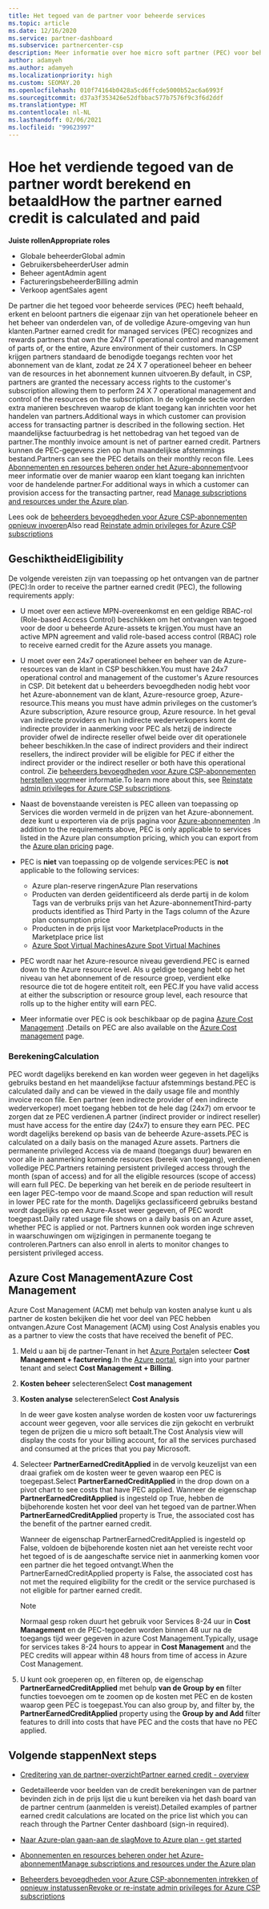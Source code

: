 ```yaml
---
title: Het tegoed van de partner voor beheerde services
ms.topic: article
ms.date: 12/16/2020
ms.service: partner-dashboard
ms.subservice: partnercenter-csp
description: Meer informatie over hoe micro soft partner (PEC) voor beheerde services wordt berekend en betaald, en hoe u ervoor kunt zorgen dat u in aanmerking komt.
author: adamyeh
ms.author: adamyeh
ms.localizationpriority: high
ms.custom: SEOMAY.20
ms.openlocfilehash: 010f74164b0428a5cd6ffcde5000b52ac6a6993f
ms.sourcegitcommit: d37a3f353426e52dfbbac577b7576f9c3f6d2ddf
ms.translationtype: MT
ms.contentlocale: nl-NL
ms.lasthandoff: 02/06/2021
ms.locfileid: "99623997"
---
```

# <a name="how-the-partner-earned-credit-is-calculated-and-paid"></a><span data-ttu-id="b9b8c-103">Hoe het verdiende tegoed van de partner wordt berekend en betaald</span><span class="sxs-lookup"><span data-stu-id="b9b8c-103">How the partner earned credit is calculated and paid</span></span>

<span data-ttu-id="b9b8c-104">**Juiste rollen**</span><span class="sxs-lookup"><span data-stu-id="b9b8c-104">**Appropriate roles**</span></span>

- <span data-ttu-id="b9b8c-105">Globale beheerder</span><span class="sxs-lookup"><span data-stu-id="b9b8c-105">Global admin</span></span>
- <span data-ttu-id="b9b8c-106">Gebruikersbeheerder</span><span class="sxs-lookup"><span data-stu-id="b9b8c-106">User admin</span></span>
- <span data-ttu-id="b9b8c-107">Beheer agent</span><span class="sxs-lookup"><span data-stu-id="b9b8c-107">Admin agent</span></span>
- <span data-ttu-id="b9b8c-108">Factureringsbeheerder</span><span class="sxs-lookup"><span data-stu-id="b9b8c-108">Billing admin</span></span>
- <span data-ttu-id="b9b8c-109">Verkoop agent</span><span class="sxs-lookup"><span data-stu-id="b9b8c-109">Sales agent</span></span>

<span data-ttu-id="b9b8c-110">De partner die het tegoed voor beheerde services (PEC) heeft behaald, erkent en beloont partners die eigenaar zijn van het operationele beheer en het beheer van onderdelen van, of de volledige Azure-omgeving van hun klanten.</span><span class="sxs-lookup"><span data-stu-id="b9b8c-110">Partner earned credit for managed services (PEC) recognizes and rewards partners that own the 24x7 IT operational control and management of parts of, or the entire, Azure environment of their customers.</span></span> <span data-ttu-id="b9b8c-111">In CSP krijgen partners standaard de benodigde toegangs rechten voor het abonnement van de klant, zodat ze 24 X 7 operationeel beheer en beheer van de resources in het abonnement kunnen uitvoeren.</span><span class="sxs-lookup"><span data-stu-id="b9b8c-111">By default, in CSP, partners are granted the necessary access rights to the customer's subscription allowing them to perform 24 X 7 operational management and control of the resources on the subscription.</span></span> <span data-ttu-id="b9b8c-112">In de volgende sectie worden extra manieren beschreven waarop de klant toegang kan inrichten voor het handelen van partners.</span><span class="sxs-lookup"><span data-stu-id="b9b8c-112">Additional ways in which customer can provision access for transacting partner is described in the following section.</span></span> <span data-ttu-id="b9b8c-113">Het maandelijkse factuurbedrag is het nettobedrag van het tegoed van de partner.</span><span class="sxs-lookup"><span data-stu-id="b9b8c-113">The monthly invoice amount is net of partner earned credit.</span></span> <span data-ttu-id="b9b8c-114">Partners kunnen de PEC-gegevens zien op hun maandelijkse afstemmings bestand.</span><span class="sxs-lookup"><span data-stu-id="b9b8c-114">Partners can see the PEC details on their monthly recon file.</span></span> <span data-ttu-id="b9b8c-115">Lees [Abonnementen en resources beheren onder het Azure-abonnement](azure-plan-manage.md)voor meer informatie over de manier waarop een klant toegang kan inrichten voor de handelende partner.</span><span class="sxs-lookup"><span data-stu-id="b9b8c-115">For additional ways in which a customer can provision access for the transacting partner, read [Manage subscriptions and resources under the Azure plan](azure-plan-manage.md).</span></span>

<span data-ttu-id="b9b8c-116">Lees ook de [beheerders bevoegdheden voor Azure CSP-abonnementen opnieuw invoeren](revoke-reinstate-csp.md)</span><span class="sxs-lookup"><span data-stu-id="b9b8c-116">Also read [Reinstate admin privileges for Azure CSP subscriptions](revoke-reinstate-csp.md)</span></span>

## <a name="eligibility"></a><span data-ttu-id="b9b8c-117">Geschiktheid</span><span class="sxs-lookup"><span data-stu-id="b9b8c-117">Eligibility</span></span>

<span data-ttu-id="b9b8c-118">De volgende vereisten zijn van toepassing op het ontvangen van de partner (PEC):</span><span class="sxs-lookup"><span data-stu-id="b9b8c-118">In order to receive the partner earned credit (PEC), the following requirements apply:</span></span> 

- <span data-ttu-id="b9b8c-119">U moet over een actieve MPN-overeenkomst en een geldige RBAC-rol (Role-based Access Control) beschikken om het ontvangen van tegoed voor de door u beheerde Azure-assets te krijgen.</span><span class="sxs-lookup"><span data-stu-id="b9b8c-119">You must have an active MPN agreement and valid role-based access control (RBAC) role to receive earned credit for the Azure assets you manage.</span></span>

- <span data-ttu-id="b9b8c-120">U moet over een 24x7 operationeel beheer en beheer van de Azure-resources van de klant in CSP beschikken.</span><span class="sxs-lookup"><span data-stu-id="b9b8c-120">You must have 24x7 operational control and management of the customer's Azure resources in CSP.</span></span> <span data-ttu-id="b9b8c-121">Dit betekent dat u beheerders bevoegdheden nodig hebt voor het Azure-abonnement van de klant, Azure-resource groep, Azure-resource.</span><span class="sxs-lookup"><span data-stu-id="b9b8c-121">This means you must have admin privileges on the customer’s Azure subscription, Azure resource group, Azure resource.</span></span> <span data-ttu-id="b9b8c-122">In het geval van indirecte providers en hun indirecte wederverkopers komt de indirecte provider in aanmerking voor PEC als hetzij de indirecte provider ofwel de indirecte reseller ofwel beide over dit operationele beheer beschikken.</span><span class="sxs-lookup"><span data-stu-id="b9b8c-122">In the case of indirect providers and their indirect resellers, the indirect provider will be eligible for PEC if either the indirect provider or the indirect reseller or both have this operational control.</span></span> <span data-ttu-id="b9b8c-123">Zie [beheerders bevoegdheden voor Azure CSP-abonnementen herstellen voor](./revoke-reinstate-csp.md)meer informatie.</span><span class="sxs-lookup"><span data-stu-id="b9b8c-123">To learn more about this, see [Reinstate admin privileges for Azure CSP subscriptions](./revoke-reinstate-csp.md).</span></span>

- <span data-ttu-id="b9b8c-124">Naast de bovenstaande vereisten is PEC alleen van toepassing op Services die worden vermeld in de prijzen van het Azure-abonnement. deze kunt u exporteren via de prijs pagina voor [Azure-abonnementen](https://partner.microsoft.com/commerce/sales) .</span><span class="sxs-lookup"><span data-stu-id="b9b8c-124">In addition to the requirements above, PEC is only applicable to services listed in the Azure plan consumption pricing, which you can export from the [Azure plan pricing](https://partner.microsoft.com/commerce/sales) page.</span></span>

- <span data-ttu-id="b9b8c-125">PEC is **niet** van toepassing op de volgende services:</span><span class="sxs-lookup"><span data-stu-id="b9b8c-125">PEC is **not** applicable to the following services:</span></span>
    - <span data-ttu-id="b9b8c-126">Azure plan-reserve ringen</span><span class="sxs-lookup"><span data-stu-id="b9b8c-126">Azure Plan reservations</span></span>
    - <span data-ttu-id="b9b8c-127">Producten van derden geïdentificeerd als derde partij in de kolom Tags van de verbruiks prijs van het Azure-abonnement</span><span class="sxs-lookup"><span data-stu-id="b9b8c-127">Third-party products identified as Third Party in the Tags column of the Azure plan consumption price</span></span>
    - <span data-ttu-id="b9b8c-128">Producten in de prijs lijst voor Marketplace</span><span class="sxs-lookup"><span data-stu-id="b9b8c-128">Products in the Marketplace price list</span></span>
    - [<span data-ttu-id="b9b8c-129">Azure Spot Virtual Machines</span><span class="sxs-lookup"><span data-stu-id="b9b8c-129">Azure Spot Virtual Machines</span></span>](https://partner.microsoft.com/resources/collection/azure-spot-in-csp#/)

- <span data-ttu-id="b9b8c-130">PEC wordt naar het Azure-resource niveau geverdiend.</span><span class="sxs-lookup"><span data-stu-id="b9b8c-130">PEC is earned down to the Azure resource level.</span></span> <span data-ttu-id="b9b8c-131">Als u geldige toegang hebt op het niveau van het abonnement of de resource groep, verdient elke resource die tot de hogere entiteit rolt, een PEC.</span><span class="sxs-lookup"><span data-stu-id="b9b8c-131">If you have valid access at either the subscription or resource group level, each resource that rolls up to the higher entity will earn PEC.</span></span>

- <span data-ttu-id="b9b8c-132">Meer informatie over PEC is ook beschikbaar op de pagina [Azure Cost Management](/azure/cost-management-billing/costs/get-started-partners) .</span><span class="sxs-lookup"><span data-stu-id="b9b8c-132">Details on PEC are also available on the [Azure Cost management](/azure/cost-management-billing/costs/get-started-partners) page.</span></span>

### <a name="calculation"></a><span data-ttu-id="b9b8c-133">Berekening</span><span class="sxs-lookup"><span data-stu-id="b9b8c-133">Calculation</span></span>

<span data-ttu-id="b9b8c-134">PEC wordt dagelijks berekend en kan worden weer gegeven in het dagelijks gebruiks bestand en het maandelijkse factuur afstemmings bestand.</span><span class="sxs-lookup"><span data-stu-id="b9b8c-134">PEC is calculated daily and can be viewed in the daily usage file and monthly invoice recon file.</span></span> <span data-ttu-id="b9b8c-135">Een partner (een indirecte provider of een indirecte wederverkoper) moet toegang hebben tot de hele dag (24x7) om ervoor te zorgen dat ze PEC verdienen.</span><span class="sxs-lookup"><span data-stu-id="b9b8c-135">A partner (indirect provider or indirect reseller) must have access for the entire day (24x7) to ensure they earn PEC.</span></span> <span data-ttu-id="b9b8c-136">PEC wordt dagelijks berekend op basis van de beheerde Azure-assets.</span><span class="sxs-lookup"><span data-stu-id="b9b8c-136">PEC is calculated on a daily basis on the managed Azure assets.</span></span> <span data-ttu-id="b9b8c-137">Partners die permanente privileged Access via de maand (toegangs duur) bewaren en voor alle in aanmerking komende resources (bereik van toegang), verdienen volledige PEC.</span><span class="sxs-lookup"><span data-stu-id="b9b8c-137">Partners retaining persistent privileged access through the month (span of access) and for all the eligible resources (scope of access) will earn full PEC.</span></span> <span data-ttu-id="b9b8c-138">De beperking van het bereik en de periode resulteert in een lager PEC-tempo voor de maand.</span><span class="sxs-lookup"><span data-stu-id="b9b8c-138">Scope and span reduction will result in lower PEC rate for the month.</span></span> <span data-ttu-id="b9b8c-139">Dagelijks geclassificeerd gebruiks bestand wordt dagelijks op een Azure-Asset weer gegeven, of PEC wordt toegepast.</span><span class="sxs-lookup"><span data-stu-id="b9b8c-139">Daily rated usage file shows on a daily basis on an Azure asset, whether PEC is applied or not.</span></span> <span data-ttu-id="b9b8c-140">Partners kunnen ook worden inge schreven in waarschuwingen om wijzigingen in permanente toegang te controleren.</span><span class="sxs-lookup"><span data-stu-id="b9b8c-140">Partners can also enroll in alerts to monitor changes to persistent privileged access.</span></span>

## <a name="azure-cost-management"></a><span data-ttu-id="b9b8c-141">Azure Cost Management</span><span class="sxs-lookup"><span data-stu-id="b9b8c-141">Azure Cost Management</span></span>

<span data-ttu-id="b9b8c-142">Azure Cost Management (ACM) met behulp van kosten analyse kunt u als partner de kosten bekijken die het voor deel van PEC hebben ontvangen.</span><span class="sxs-lookup"><span data-stu-id="b9b8c-142">Azure Cost Management (ACM) using Cost Analysis enables you as a partner to view the costs that have received the benefit of PEC.</span></span>  

1. <span data-ttu-id="b9b8c-143">Meld u aan bij de partner-Tenant in het [Azure Portal](https://portal.azure.com)en selecteer **Cost Management + facturering**.</span><span class="sxs-lookup"><span data-stu-id="b9b8c-143">In the [Azure portal](https://portal.azure.com), sign into your partner tenant and select **Cost Management + Billing**.</span></span>

2. <span data-ttu-id="b9b8c-144">**Kosten beheer** selecteren</span><span class="sxs-lookup"><span data-stu-id="b9b8c-144">Select **Cost management**</span></span>

3. <span data-ttu-id="b9b8c-145">**Kosten analyse** selecteren</span><span class="sxs-lookup"><span data-stu-id="b9b8c-145">Select **Cost Analysis**</span></span>

   <span data-ttu-id="b9b8c-146">In de weer gave kosten analyse worden de kosten voor uw facturerings account weer gegeven, voor alle services die zijn gekocht en verbruikt tegen de prijzen die u micro soft betaalt.</span><span class="sxs-lookup"><span data-stu-id="b9b8c-146">The Cost Analysis view will display the costs for your billing account, for all the services purchased and consumed at the prices that you pay Microsoft.</span></span>

4. <span data-ttu-id="b9b8c-147">Selecteer **PartnerEarnedCreditApplied** in de vervolg keuzelijst van een draai grafiek om de kosten weer te geven waarop een PEC is toegepast.</span><span class="sxs-lookup"><span data-stu-id="b9b8c-147">Select **PartnerEarnedCreditApplied** in the drop down on a pivot chart to see costs that have PEC applied.</span></span> <span data-ttu-id="b9b8c-148">Wanneer de eigenschap **PartnerEarnedCreditApplied** is ingesteld op True, hebben de bijbehorende kosten het voor deel van het tegoed van de partner.</span><span class="sxs-lookup"><span data-stu-id="b9b8c-148">When **PartnerEarnedCreditApplied** property is True, the associated cost has the benefit of the partner earned credit.</span></span> 

   <span data-ttu-id="b9b8c-149">Wanneer de eigenschap PartnerEarnedCreditApplied is ingesteld op False, voldoen de bijbehorende kosten niet aan het vereiste recht voor het tegoed of is de aangeschafte service niet in aanmerking komen voor een partner die het tegoed ontvangt.</span><span class="sxs-lookup"><span data-stu-id="b9b8c-149">When the PartnerEarnedCreditApplied property is False, the associated cost has not met the required eligibility for the credit or the service purchased is not eligible for partner earned credit.</span></span>

   >[!NOTE] 
   ><span data-ttu-id="b9b8c-150">Normaal gesp roken duurt het gebruik voor Services 8-24 uur in **Cost Management** en de PEC-tegoeden worden binnen 48 uur na de toegangs tijd weer gegeven in azure Cost Management.</span><span class="sxs-lookup"><span data-stu-id="b9b8c-150">Typically, usage for services takes 8-24 hours to appear in **Cost Management** and the PEC credits will appear within 48 hours from time of access in Azure Cost Management.</span></span>

5. <span data-ttu-id="b9b8c-151">U kunt ook groeperen op, en filteren op, de eigenschap **PartnerEarnedCreditApplied** met behulp **van de Group by en** filter functies toevoegen om te zoomen op de kosten met PEC en de kosten waarop geen PEC is toegepast.</span><span class="sxs-lookup"><span data-stu-id="b9b8c-151">You can also group by, and filter by, the **PartnerEarnedCreditApplied** property using the **Group by and Add** filter features to drill into costs that have PEC and the costs that have no PEC applied.</span></span>

## <a name="next-steps"></a><span data-ttu-id="b9b8c-152">Volgende stappen</span><span class="sxs-lookup"><span data-stu-id="b9b8c-152">Next steps</span></span>

- [<span data-ttu-id="b9b8c-153">Creditering van de partner-overzicht</span><span class="sxs-lookup"><span data-stu-id="b9b8c-153">Partner earned credit - overview</span></span>](partner-earned-credit.md)

- <span data-ttu-id="b9b8c-154">Gedetailleerde voor beelden van de credit berekeningen van de partner bevinden zich in de prijs lijst die u kunt bereiken via het dash board van de partner centrum (aanmelden is vereist).</span><span class="sxs-lookup"><span data-stu-id="b9b8c-154">Detailed examples of partner earned credit calculations are located on the price list which you can reach through the Partner Center dashboard (sign-in required).</span></span>

- [<span data-ttu-id="b9b8c-155">Naar Azure-plan gaan-aan de slag</span><span class="sxs-lookup"><span data-stu-id="b9b8c-155">Move to Azure plan - get started</span></span>](azure-plan-get-started.md)

- [<span data-ttu-id="b9b8c-156">Abonnementen en resources beheren onder het Azure-abonnement</span><span class="sxs-lookup"><span data-stu-id="b9b8c-156">Manage subscriptions and resources under the Azure plan</span></span>](azure-plan-manage.md)

- [<span data-ttu-id="b9b8c-157">Beheerders bevoegdheden voor Azure CSP-abonnementen intrekken of opnieuw instatussen</span><span class="sxs-lookup"><span data-stu-id="b9b8c-157">Revoke or re-instate admin privileges for Azure CSP subscriptions</span></span>](revoke-reinstate-csp.md)
